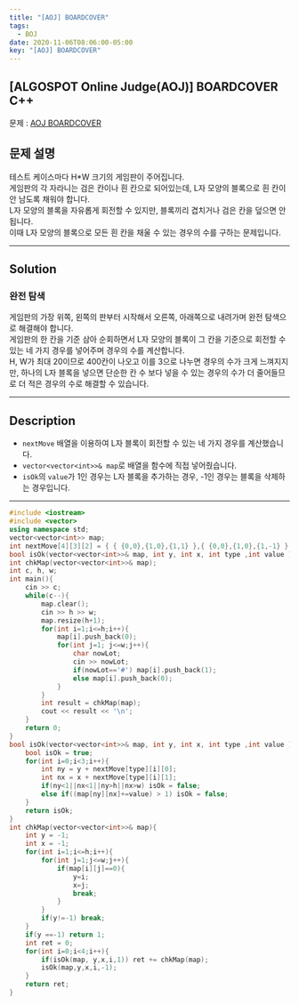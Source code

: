 ```yaml
---
title: "[AOJ] BOARDCOVER"
tags:
  - BOJ
date: 2020-11-06T08:06:00-05:00
key: "[AOJ] BOARDCOVER"
---
```


## [ALGOSPOT Online Judge(AOJ)] BOARDCOVER C++

<!--more-->

문제 : [AOJ BOARDCOVER](https://www.algospot.com/judge/problem/read/BOARDCOVER)<br>

## 문제 설명

테스트 케이스마다 H*W 크기의 게임판이 주어집니다.<br>
게임판의 각 자라니는 검은 칸이나 흰 칸으로 되어있는데, L자 모양의 블록으로 흰 칸이 안 남도록 채워야 합니다.<br>
L자 모양의 블록을 자유롭게 회전할 수 있지만, 블록끼리 겹치거나 검은 칸을 덮으면 안 됩니다.<br>
이때 L자 모양의 블록으로 모든 흰 칸을 채울 수 있는 경우의 수를 구하는 문제입니다.<br>

---

## Solution

### 완전 탐색

게임판의 가장 위쪽, 왼쪽의 판부터 시작해서 오른쪽, 아래쪽으로 내려가며 완전 탐색으로 해결해야 합니다.<br>
게임판의 한 칸을 기준 삼아 순회하면서 L자 모양의 블록이 그 칸을 기준으로 회전할 수 있는 네 가지 경우를 넣어주며 경우의 수를 계산합니다.<br>
H, W가 최대 20이므로 400칸이 나오고 이를 3으로 나누면 경우의 수가 크게 느껴지지만, 하나의 L자 블록을 넣으면 단순한 칸 수 보다 넣을 수 있는 경우의 수가 더 줄어들므로 더 적은 경우의 수로 해결할 수 있습니다.<br>

---

## Description

- `nextMove` 배열을 이용하여 L자 블록이 회전할 수 있는 네 가지 경우를 계산했습니다.<br>
- `vector<vector<int>>& map`로 배열을 함수에 직접 넣어줬습니다.<br>
- `isOk`의 `value`가 1인 경우는 L자 블록을 추가하는 경우, -1인 경우는 블록을 삭제하는 경우입니다.<br>

---

```cpp
#include <iostream>
#include <vector>
using namespace std;
vector<vector<int>> map;
int nextMove[4][3][2] = { { {0,0},{1,0},{1,1} },{ {0,0},{1,0},{1,-1} },{ {0,0},{0,1},{1,1} },{ {0,0},{0,1},{1,0} } };
bool isOk(vector<vector<int>>& map, int y, int x, int type ,int value );
int chkMap(vector<vector<int>>& map);
int c, h, w;
int main(){
    cin >> c;
    while(c--){
        map.clear();
        cin >> h >> w;
        map.resize(h+1);
        for(int i=1;i<=h;i++){
            map[i].push_back(0);
            for(int j=1; j<=w;j++){
                char nowLot;
                cin >> nowLot;
                if(nowLot=='#') map[i].push_back(1);
                else map[i].push_back(0);
            }
        }
        int result = chkMap(map);
        cout << result << '\n';
    }
    return 0;
}
bool isOk(vector<vector<int>>& map, int y, int x, int type ,int value ){
    bool isOk = true;
    for(int i=0;i<3;i++){
        int ny = y + nextMove[type][i][0];
        int nx = x + nextMove[type][i][1];
        if(ny<1||nx<1||ny>h||nx>w) isOk = false;
        else if((map[ny][nx]+=value) > 1) isOk = false;
    }
    return isOk;
}
int chkMap(vector<vector<int>>& map){
    int y = -1;
    int x = -1;
    for(int i=1;i<=h;i++){
        for(int j=1;j<=w;j++){
            if(map[i][j]==0){
                y=i;
                x=j;
                break;
            }
        }
        if(y!=-1) break;
    }
    if(y ==-1) return 1;
    int ret = 0;
    for(int i=0;i<4;i++){
        if(isOk(map, y,x,i,1)) ret += chkMap(map);
        isOk(map,y,x,i,-1);
    }
    return ret;
}
```